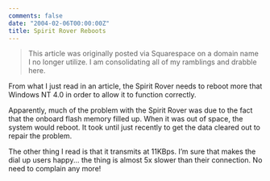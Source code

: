 ```yaml
---
comments: false
date: "2004-02-06T00:00:00Z"
title: Spirit Rover Reboots
---
```


> This article was originally posted via Squarespace on a domain name I no longer utilize.  I am consolidating all of my ramblings and drabble here.

From what I just read in an article, the Spirit Rover needs to reboot more that Windows NT 4.0 in order to allow it to function correctly.

Apparently, much of the problem with the Spirit Rover was due to the fact that the onboard flash memory filled up. When it was out of space, the system would reboot. It took until just recently to get the data cleared out to repair the problem.

The other thing I read is that it transmits at 11KBps. I’m sure that makes the dial up users happy... the thing is almost 5x slower than their connection. No need to complain any more!